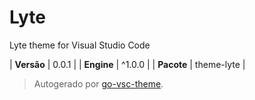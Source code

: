 # Lyte

Lyte theme for Visual Studio Code

| **Versão** | 0.0.1 |
| **Engine** | ^1.0.0 |
| **Pacote** | theme-lyte |

> Autogerado por [go-vsc-theme](https://github.com/natalbu/go-vsc-theme).
